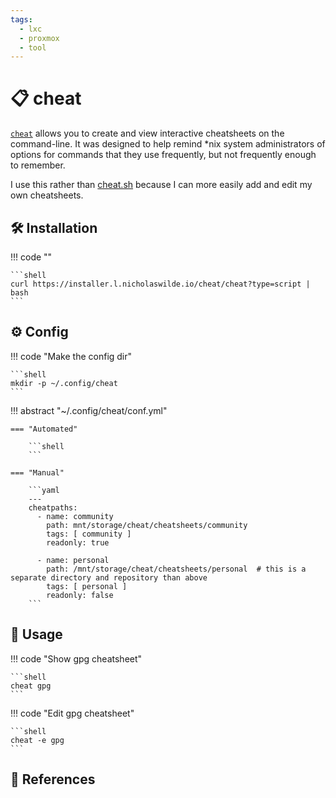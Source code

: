 ```yaml
---
tags:
  - lxc
  - proxmox
  - tool
---
```

# :clipboard: cheat

[`cheat`][1] allows you to create and view interactive cheatsheets on the
command-line. It was designed to help remind *nix system administrators
of options for commands that they use frequently, but not frequently
enough to remember.

I use this rather than [cheat.sh][2] because I can more easily add and edit my own cheatsheets.

## :hammer_and_wrench: Installation

!!! code ""

    ```shell
    curl https://installer.l.nicholaswilde.io/cheat/cheat?type=script | bash
    ```

## :gear: Config

!!! code "Make the config dir"

    ```shell
    mkdir -p ~/.config/cheat
    ```

!!! abstract "~/.config/cheat/conf.yml"

    === "Automated"

        ```shell
        ```

    === "Manual"

        ```yaml
        ---
        cheatpaths:
          - name: community                
            path: mnt/storage/cheat/cheatsheets/community
            tags: [ community ]            
            readonly: true

          - name: personal
            path: /mnt/storage/cheat/cheatsheets/personal  # this is a separate directory and repository than above
            tags: [ personal ]
            readonly: false 
        ```
        
## :pencil: Usage

!!! code "Show gpg cheatsheet"

    ```shell
    cheat gpg
    ```

!!! code "Edit gpg cheatsheet"

    ```shell
    cheat -e gpg
    ```

## :link: References

[1]: <https://github.com/cheat/cheat>
[2]: <https://cheat.sh>
